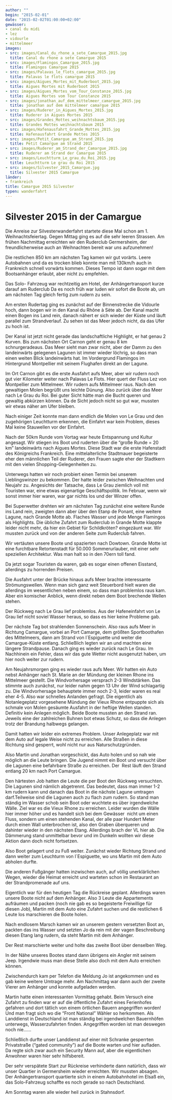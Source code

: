 ```yaml
---
author: ""
begin: "2015-02-01"
date: "2015-02-02T01:00:00+02:00"
gewässer:
- canal du midi
- lez
- vidourle
- mittelmeer
images:
- src: images/Canal_du_rhone_a_sete_Camargue_2015.jpg
  title: Canal du rhone a sete Camargue 2015
- src: images/Flamingos_Camargue_2015.jpg
  title: Flamingos Camargue 2015
- src: images/Palavas_le_flots_camargue_2015.jpg
  title: Palavas le flots camargue 2015
- src: images/Aigues_Mortes_mit_Ruderboot_2015.jpg
  title: Aigues Mortes mit Ruderboot 2015
- src: images/Aigues_Mortes_vom_Tour_Constanze_2015.jpg
  title: Aigues Mortes vom Tour Constanze 2015
- src: images/jonathan_auf_dem_mittelmeer_camargue_2015.jpg
  title: jonathan auf dem mittelmeer camargue 2015
- src: images/Ruderer_in_Aigues_Mortes_2015.jpg
  title: Ruderer in Aigues Mortes 2015
- src: images/Grandes_Mottes_weihnachtsbaum_2015.jpg
  title: Grandes Mottes weihnachtsbaum 2015
- src: images/Hafenausfahrt_Grande_Mottes_2015.jpg
  title: Hafenausfahrt Grande Mottes 2015
- src: images/Petit_Camargue_am_Strand_2015.jpg
  title: Petit Camargue am Strand 2015
- src: images/Ruderer_am_Strand_der_Camargue_2015.jpg
  title: Ruderer am Strand der Camargue 2015
- src: images/Leuchtturm_Le_grau_du_Roi_2015.jpg
  title: Leuchtturm Le grau du Roi 2015
- src: images/Silvester_2015_Camargue.jpg
  title: Silvester 2015 Camargue
länder:
- frankreich
title: Camargue 2015 Silvester
typen: wanderfahrt
---
```


# Silvester 2015 in der Camargue


Die Anreise zur Silvesterwanderfahrt startete diese Mal schon am 1. Weihnachtsfeiertag. Gegen Mittag ging es auf die sehr leeren Strassen. Am frühen Nachmittag erreichten wir den Ruderclub Germersheim, der freundlicherweise auch an Weihnachten bereit war uns aufzunehmen!

Die restlichen 850 km am nächsten Tag kamen wir gut vorärts. Leere Autobahnen und da es trocken blieb konnte man mit 130km/h auch in Frankreich schnell vorwärts kommen. Dieses Tempo ist dann sogar mit dem Bootsanhänger erlaubt, aber nicht zu empfehlen.

Das Solo- Fahrzeug war rechtzeitig am Hotel, der Anhängertransport kurze darauf am Ruderclub Da es noch früh war luden wir sofort die Boote ab, um am nächsten Tag gleich fertig zum rudern zu sein.

Am ersten Rudertag ging es zunächst auf der Binnenstrecke die Vidourle hoch, dann bogen wir in den Kanal du Rhône à Sète ab. Der Kanal macht einen Bogen ins Land rein, danach nähert er sich wieder der Küste und läuft parallel zum Strandverlauf. Zu sehen ist das Meer jedoch nicht, da das Ufer zu hoch ist.

Der Kanal ist jetzt nicht gerade das landschaftliche Highlight, er hat genau 2 Kurven. Bis zum nächsten Ort Carnon geht er genau 8 km schnurgeradeaus. Das Meer sieht man zwar nicht, aber der Damm zu den landeinwärts gelegenen Lagunen ist immer wieder löchrig, so dass man einen weiten Blick landeinwärts hat. Im Vordergrund Flamingos im Hintergrund Montpellier mit seinem Flughafen direkt an der Lagune.

Im Ort Carnon gibt es die erste Ausfahrt aufs Meer, aber wir rudern noch gut vier Kilometer weiter nach Palavas Le Flots. Hier quert der Fluss Lez von Montpellier zum Mittelmeer. Wir rudern aufs Mittelmeer raus. Nach den gewaltigen Molen begrüßt uns leichte Dünung. Also zurück über das Meer nach Le Grau du Roi. Bei guter Sicht hätte man die Bucht queren und gewaltig abkürzen können. Da de Sicht jedoch nicht so gut war, mussten wir etwas näher am Ufer bleiben.

Nach einiger Zeit konnte man dann endlich die Molen von Le Grau und den zugehörigen Leuchtturm erkennen, die Einfahrt war kein Problem, dieses Mal keine Stauwellen vor der Einfahrt.

Nach der 50km Runde vom Vortag war heute Entspannung und Kultur angesagt. Wir stiegen ins Boot und ruderten über die “große Runde = 20 km” landeinwärts nach Aigues Mortes. Diese Stadt war die erste Hafenstadt des Königreichs Frankreich. Eine mittelalterliche Stadtmauer begeisterte eher den männlichen Teil der Ruderer, den Frauen sagte eher der Stadtkern mit den vielen Shopping-Gelegenheiten zu.

Unterwegs hatten wir noch probiert einen Termin bei unserem Lieblingswinzer zu bekommen. Der hatte leider zwischen Weihnachten und Neujahr zu. Angesichts der Tatsache, dass Le Grau ziemlich voll mit Touristen war, eine etwas eigenartige Geschäftspolitik. Im Februar, wenn wir sonst immer hier waren, war gar nichts los und der Winzer offen.

Bei Superwetter drehten wir am nächsten Tag zunächst eine weitere Runde ins Land rein, zweigten dann aber über den Etanp de Ponant, eine weitere Lagune, nach Grande Motte ab. Flaches Wasser und jede Menge Flamingos als Highlights. Die übliche Zufahrt zum Ruderclub in Grande Motte klappte leider nicht mehr, da hier ein Gebiet für Schildkröten? eingezäunt war. Wir mussten zurück und von der anderen Seite zum Ruderclub fahren.

Wir vertäuten unsere Boote und spazierten nach Dowtown. Grande Motte ist eine furchtbare Retortenstadt für 50.000 Sommerurlauber, mit einer sehr speziellen Architektur. Was man halt so in den 70ern toll fand.

Da jetzt sogar Touristen da waren, gab es sogar einen offenen Eisstand, allerdings zu horrenden Preisen.

Die Ausfahrt unter der Brücke hinaus aufs Meer brachte interessante Strömungswellen. Wenn man sich ganz weit Steuerbord hielt waren die allerdings im wesentlichen neben einem, so dass man problemlos raus kam. Aber ein komischer Anblick, wenn direkt neben dem Boot brechende Wellen stehen.

Der Rückweg nach Le Grau lief problemlos. Aus der Hafeneinfahrt von Le Grau lief nicht soviel Wasser heraus, so dass es hier keine Probleme gab.

Der nächste Tag bot strahlenden Sonnenschein. Also raus aufs Meer in Richtung Camargue, vorbei an Port Camarge, dem größten Sportboothafen des Mittelmeers, dann am Strand von l´Espiguette und weiter die Camargue-Küste entlang. Schließlich legten wir an und machten eine längere Strandpause. Danach ging es wieder zurück nach Le Grau. Im Nachhinein ein Fehler, dass wir das gute Wetter nicht ausgenutzt haben, um hier noch weiter zur rudern.

Am Neujahrsmorgen ging es wieder raus aufs Meer. Wir hatten ein Auto nebst Anhänger nach St. Marie an der Mündung der kleinen Rhone ins Mittelmeer gestellt. Die Windvorhersage versprach 2-3 Windstärken. Das stimmte auch zunächst, nur leider nahm gegen 13 Uhr der Wind schlagartig zu. Die Windvorhersage behauptete immer noch 2-3, leider waren es real eher 4-5. Also war schnelles Anlanden gefragt. Die eigentlich als Notanlegeplatz vorgesehene Mündung der Vieux Rhone entpuppte sich als schmale von Molen gesäumte Ausfahrt in der heftige Wellen standen. Definitiv kein Anlegen möglich. Beide Boote mussten an den Strand ran. Jeweils eine der zahlreichen Buhnen bot etwas Schutz, so dass die Anlegen trotz der Brandung halbwegs gelangen.

Damit hatten wir leider ein extremes Problem. Unser Anlegeplatz war mit dem Auto auf legale Weise nicht zu erreichen. Alle Straßen in diese Richtung sind gesperrt, wohl nicht nur aus Naturschutzgründen.

Also Martin und Jonathan vorgeschickt, das Auto holen und so nah wie möglich an die Leute bringen. Die Jugend nimmt ein Boot und versucht über die Lagunen eine befahrbare Straße zu erreichen. Der  Rest läuft den Strand entlang 20 km nach Port Camargue.

Den härtesten Job hatten die Leute die per Boot den Rückweg versuchten. Die Lagunen sind nämlich abgetrennt. Das bedeutet, dass man immer 1-2 km rudern kann und danach das Boot in die nächste Lagune umtragen darf.Teilweise sind die Lagunen auch zu flach zum rudern. So stand man ständig im Wasser schob sein Boot oder wuchtete es über irgendwelche Wälle. Ziel war es die Vieux Rhone zu erreichen. Leider wurden die Wälle hier immer höher und es handelt sich bei dem Gewässer  nicht um einen Fluss, sondern um einen stehenden Kanal, der alle paar Hundert Meter durch einen Wall unterbrochen ist, also den Graben überqueren und dahinter wieder in den nächsten Etang. Allerdings brach der VL hier ab. Die Dämmerung stand unmittelbar bevor und im Dunkeln wollten wir diese Aktion dann doch nicht fortsetzen.

Also Boot gelagert und zu Fuß weiter. Zunächst wieder Richtung Strand und dann weiter zum Leuchturm von l´Espiguette, wo uns Martin mit dem Auto abholen durfte.

Die anderen Fußgänger hatten inzwischen auch, auf völlig unerklärlichen Wegen, wieder die Heimat erreicht und warteten schon im Restaurant an der Strandpromenade auf uns.

Eigentlich war für den heutigen Tag die Rückreise geplant. Allerdings waren unsere Boote nicht auf dem Anhänger. Also 3 Leute die Appartements aufräumen und packen (noch nie gab es so begeisterte Freiwillige für diesen Job), Martin mit dem Auto eine Zufahrt suchen und die restlichen 6 Leute los marschieren die Boote holen.

Nach endlosem Marsch kamen wir an unserem gestern versetzten Boot an, packten das ins Wasser und setzten Jo da rein mit der vagen Beschreibung diesen Etang lang rudern, da steht Martin mit dem Anhänger.

Der Rest marschierte weiter und holte das zweite Boot über denselben Weg.

In der Nähe unseres Bootes stand dann übrigens ein Angler mit seinem Jeep. Irgendwie muss man diese Stelle also doch mit dem Auto erreichen können.

Zwischendurch kam per Telefon die Meldung Jo ist angekommen und es gab keine weitere Umtrage mehr. Am Nachmittag war dann auch der zweite Vierer am Anhänger und konnte aufgeladen werden.

Martin hatte einen interessanten Vormittag gehabt. Beim Versuch eine Zufahrt zu finden war er auf die öffentliche Zufahrt eines Ferienhofes gefahren und dort tätlich von einem örtlichen Bauern angegriffen worden! Und man fragt sich wo die “Front National” Wähler so herkommen. Als Landdienst in Deutschland ist man ständig bei irgendwelchen Bauernhöfen unterwegs, Wasserzufahrten finden. Angegriffen worden ist man deswegen noch nie......

Schließlich durfte unser Landdienst auf einer mit Schranke gesperrten Privatstraße (“gated community”) auf die Boote warten und hier aufladen. Da regte sich zwar auch ein Security Mann auf, aber die eigentlichen Anwohner waren hier sehr hilfsbereit.

Der sehr verspätete Start zur Rückreise verhinderte dann natürlich, dass wir unser Quartier in Germersheim wieder erreichten. Wir mussten absagen. Der Anhängertransport quartierte sich in einem Autobahnhotel im Elsaß ein, das Solo-Fahrzeug schaffte es noch gerade so nach Deutschland.

Am Sonntag waren alle wieder heil zurück in Stahnsdorf.
